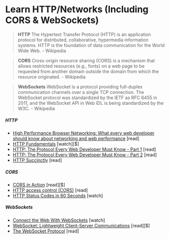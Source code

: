 # Learn HTTP/Networks (Including CORS & WebSockets)

> **HTTP** The Hypertext Transfer Protocol (HTTP) is an application protocol for distributed, collaborative, hypermedia information systems. HTTP is the foundation of data communication for the World Wide Web. - Wikipedia

> **CORS** Cross-origin resource sharing (CORS) is a mechanism that allows restricted resources (e.g., fonts) on a web page to be requested from another domain outside the domain from which the resource originated. - Wikipedia
  
>**WebSockets** WebSocket is a protocol providing full-duplex communication channels over a single TCP connection. The WebSocket protocol was standardized by the IETF as RFC 6455 in 2011, and the WebSocket API in Web IDL is being standardized by the W3C. - Wikipedia

##### HTTP

* [High Performance Browser Networking: What every web developer should know about networking and web performance](http://chimera.labs.oreilly.com/books/1230000000545/index.html) [read]
* [HTTP Fundamentals](http://www.pluralsight.com/courses/xhttp-fund) [watch][$]
* [HTTP: The Protocol Every Web Developer Must Know - Part 1](http://code.tutsplus.com/tutorials/http-the-protocol-every-web-developer-must-know-part-1--net-31177) [read]
* [HTTP: The Protocol Every Web Developer Must Know - Part 2](http://code.tutsplus.com/tutorials/http-the-protocol-every-web-developer-must-know-part-2--net-31155) [read]
* [HTTP Succinctly](http://code.tutsplus.com/series/http-succinctly--net-33683) [read]

##### CORS

* [CORS in Action](https://www.manning.com/books/cors-in-action) [read][$]
* [HTTP access control (CORS)](https://developer.mozilla.org/en-US/docs/Web/HTTP/Access_control_CORS) [read]
* [HTTP Status Codes in 60 Seconds](http://webdesign.tutsplus.com/tutorials/http-status-codes-in-60-seconds--cms-24317) [watch]

##### WebSockets

* [Connect the Web With WebSockets](https://code.tutsplus.com/courses/connect-the-web-with-websockets) [watch]
* [WebSocket: Lightweight Client-Server Communications](http://www.amazon.com/WebSocket-Client-Server-Communications-Andrew-Lombardi/dp/1449369278/ref=sr_1_1) [read][$]
* [The WebSocket Protocol](https://tools.ietf.org/html/rfc6455) [read]
